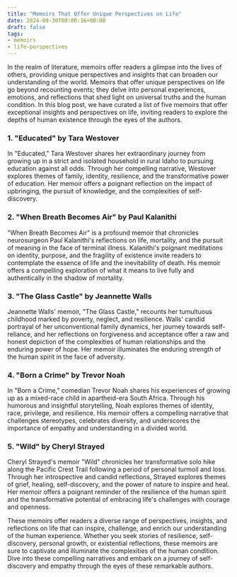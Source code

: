 ```yaml
---
title: "Memoirs That Offer Unique Perspectives on Life"
date: 2024-09-30T00:00:16+00:00
draft: false
tags: 
- memoirs
- life-perspectives
---
```


In the realm of literature, memoirs offer readers a glimpse into the lives of others, providing unique perspectives and insights that can broaden our understanding of the world. Memoirs that offer unique perspectives on life go beyond recounting events; they delve into personal experiences, emotions, and reflections that shed light on universal truths and the human condition. In this blog post, we have curated a list of five memoirs that offer exceptional insights and perspectives on life, inviting readers to explore the depths of human existence through the eyes of the authors.

### 1. "Educated" by Tara Westover

In "Educated," Tara Westover shares her extraordinary journey from growing up in a strict and isolated household in rural Idaho to pursuing education against all odds. Through her compelling narrative, Westover explores themes of family, identity, resilience, and the transformative power of education. Her memoir offers a poignant reflection on the impact of upbringing, the pursuit of knowledge, and the complexities of self-discovery.

### 2. "When Breath Becomes Air" by Paul Kalanithi

"When Breath Becomes Air" is a profound memoir that chronicles neurosurgeon Paul Kalanithi's reflections on life, mortality, and the pursuit of meaning in the face of terminal illness. Kalanithi's poignant meditations on identity, purpose, and the fragility of existence invite readers to contemplate the essence of life and the inevitability of death. His memoir offers a compelling exploration of what it means to live fully and authentically in the shadow of mortality.

### 3. "The Glass Castle" by Jeannette Walls

Jeannette Walls' memoir, "The Glass Castle," recounts her tumultuous childhood marked by poverty, neglect, and resilience. Walls' candid portrayal of her unconventional family dynamics, her journey towards self-reliance, and her reflections on forgiveness and acceptance offer a raw and honest depiction of the complexities of human relationships and the enduring power of hope. Her memoir illuminates the enduring strength of the human spirit in the face of adversity.

### 4. "Born a Crime" by Trevor Noah

In "Born a Crime," comedian Trevor Noah shares his experiences of growing up as a mixed-race child in apartheid-era South Africa. Through his humorous and insightful storytelling, Noah explores themes of identity, race, privilege, and resilience. His memoir offers a compelling narrative that challenges stereotypes, celebrates diversity, and underscores the importance of empathy and understanding in a divided world.

### 5. "Wild" by Cheryl Strayed

Cheryl Strayed's memoir "Wild" chronicles her transformative solo hike along the Pacific Crest Trail following a period of personal turmoil and loss. Through her introspective and candid reflections, Strayed explores themes of grief, healing, self-discovery, and the power of nature to inspire and heal. Her memoir offers a poignant reminder of the resilience of the human spirit and the transformative potential of embracing life's challenges with courage and openness.

These memoirs offer readers a diverse range of perspectives, insights, and reflections on life that can inspire, challenge, and enrich our understanding of the human experience. Whether you seek stories of resilience, self-discovery, personal growth, or existential reflections, these memoirs are sure to captivate and illuminate the complexities of the human condition. Dive into these compelling narratives and embark on a journey of self-discovery and empathy through the eyes of these remarkable authors.